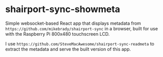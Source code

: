 # shairport-sync-showmeta
Simple websocket-based React app that displays metadata from `https://github.com/mikebrady/shairport-sync` in a browser, built for use with the Raspberry Pi 800x480 touchscreen LCD.

I use `https://github.com/SteveMacAwesome/shairport-sync-readmeta` to extract the metadata and serve the built version of this app.
